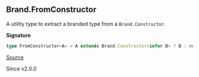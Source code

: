 ## Brand.FromConstructor

A utility type to extract a branded type from a `Brand.Constructor`.

**Signature**

```ts
type FromConstructor<A> = A extends Brand.Constructor<infer B> ? B : never
```

[Source](https://github.com/Effect-TS/effect/tree/main/packages/effect/src/Brand.ts#L119)

Since v2.0.0